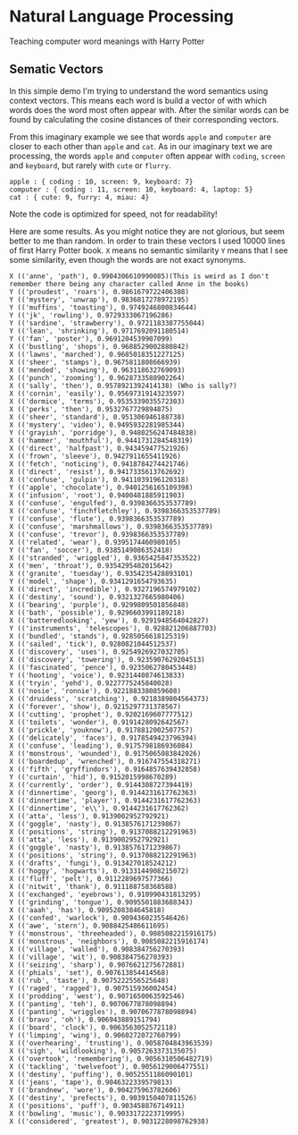 # Natural Language Processing
Teaching computer word meanings with Harry Potter

## Sematic Vectors 

In this simple demo I'm trying to understand the word semantics using context vectors.
This means each word is build a vector of with which words does the word most often appear with.
After the similar words can be found by calculating the cosine distances of their corresponding vectors.

From this imaginary example we see that words `apple` and `computer` are closer to each other than `apple` and `cat`.
As in our imaginary text we are processing, the words `apple` and `computer` often appear with `coding`, `screen` and `keyboard`,
but rarely with `cute` or `flurry`. 

```
apple : { coding : 10, screen: 9, keyboard: 7}
computer : { coding : 11, screen: 10, keyboard: 4, laptop: 5}
cat : { cute: 9, furry: 4, miau: 4}
```

Note the code is optimized for speed, not for readability!

Here are some results. As you might notice they are not glorious, but seem better to me than random.
In order to train these vectors I used 10000 lines of first Harry Potter book. `X` means no semantic similarity `Y` means
that I see some similarity, even though the words are not exact synonyms.

```
X (('anne', 'path'), 0.9904306610990085)(This is weird as I don't remember there being any character called Anne in the books)
Y (('proudest', 'roars'), 0.9861679722406388)
Y (('mystery', 'unwrap'), 0.9836817278972195)
Y (('muffins', 'toasting'), 0.9749246800834644)
Y (('jk', 'rowling'), 0.9729333067196286)
Y (('sardine', 'strawberry'), 0.9721183387755044)
Y (('lean', 'shrinking'), 0.9717692091180514)
Y (('fan', 'poster'), 0.9691204539907099)
X (('bustling', 'shops'), 0.9688529002880842)
X (('lawns', 'marched'), 0.9685018351227125)
X (('sheer', 'stamps'), 0.9675811808666939)
X (('mended', 'showing'), 0.963118632769093)
X (('punch', 'zooming'), 0.9628733588902264)
X (('sally', 'then'), 0.9578921392414138) (Who is sally?)
X (('cornin', 'easily'), 0.9569731914323597)
X (('dormice', 'terms'), 0.9535339035572303)
X (('perks', 'then'), 0.9532767729894875)
X (('sheer', 'standard'), 0.951306946188738)
X (('mystery', 'video'), 0.9495932281985344)
Y (('grayish', 'porridge'), 0.9480256247484838)
X (('hammer', 'mouthful'), 0.9441731284548319)
X (('direct', 'halfpast'), 0.943459477521926)
X (('frown', 'sleeve'), 0.9427911655411926)
X (('fetch', 'noticing'), 0.9418784274421746)
X (('direct', 'resist'), 0.9417335613762692)
X (('confuse', 'gulpin'), 0.9411039196120318)
Y (('apple', 'chocolate'), 0.9401256165109398)
X (('infusion', 'root'), 0.9400481885911903)
X (('confuse', 'engulfed'), 0.9398366353537789)
X (('confuse', 'finchfletchley'), 0.9398366353537789)
Y (('confuse', 'flute'), 0.9398366353537789) 
X (('confuse', 'marshmallows'), 0.9398366353537789)
X (('confuse', 'trevor'), 0.9398366353537789)
X (('related', 'wear'), 0.9395174460980105)
Y (('fan', 'soccer'), 0.9385149086352418)
X (('stranded', 'wriggled'), 0.9365425847353522)
X (('men', 'throat'), 0.9354295482015642)
X (('granite', 'tuesday'), 0.9354235428893101)
Y (('model', 'shape'), 0.9341291654793635)
X (('direct', 'incredible'), 0.9327196574979102)
X (('destiny', 'sound'), 0.9321327665980406)
X (('bearing', 'purple'), 0.9299809501856848)
X (('bath', 'possible'), 0.9296603991189218)
X (('batteredlooking', 'yew'), 0.9291948564042827)
Y (('instruments', 'telescopes'), 0.928821206887703)
X (('bundled', 'stands'), 0.9285056618125319)
X (('sailed', 'tick'), 0.9280821044512537)
X (('discovery', 'uses'), 0.9254926927032705)
X (('discovery', 'towering'), 0.9235907629204513)
X (('fascinated', 'pence'), 0.9235062780453448)
Y (('hooting', 'voice'), 0.9231440874613833)
X (('tryin', 'yehd'), 0.9227775245840028)
X (('nosie', 'ronnie'), 0.9221883380859608)
X (('druidess', 'scratching'), 0.9218389804564373)
X (('forever', 'show'), 0.9215297731378567)
X (('cutting', 'prophet'), 0.9202169607777512)
X (('toilets', 'wonder'), 0.9191428092642567)
X (('prickle', 'youknow'), 0.9178812002507757)
X (('delicately', 'faces'), 0.9178549423796394)
X (('confuse', 'leading'), 0.9175798186936084)
X (('monstrous', 'wounded'), 0.9175065083842026)
X (('boardedup', 'wrenched'), 0.916747554318271)
X (('fifth', 'gryffindors'), 0.9164857639432858)
Y (('curtain', 'hid'), 0.9152015998670289)
X (('currently', 'order'), 0.9144308727394419)
X (('dinnertime', 'georg'), 0.9144231617762363)
X (('dinnertime', 'player'), 0.9144231617762363)
X (('dinnertime', 'e\\'), 0.9144231617762362)
X (('atta', 'less'), 0.9139002952792921)
X (('goggle', 'nasty'), 0.9138576171239867)
X (('positions', 'string'), 0.9137088212291963)
X (('atta', 'less'), 0.9139002952792921)
X (('goggle', 'nasty'), 0.9138576171239867)
X (('positions', 'string'), 0.9137088212291963)
X (('drafts', 'fungi'), 0.913427018524212)
X (('hoggy', 'hogwarts'), 0.9133144908215072)
X (('fluff', 'pelt'), 0.9112289697577366)
X (('nitwit', 'thank'), 0.911188758368588)
X (('exchanged', 'eyebrows'), 0.910990431813295)
Y (('grinding', 'tongue'), 0.9095501883688343)
X (('aaah', 'has'), 0.9095208384645818)
X (('confed', 'warlock'), 0.9094360235546426)
X (('awe', 'stern'), 0.9088425486611695)
Y (('monstrous', 'threeheaded'), 0.9085082215916175)
X (('monstrous', 'neighbors'), 0.9085082215916174)
X (('village', 'walled'), 0.908384756270393)
X (('village', 'wit'), 0.908384756270393)
X (('seizing', 'sharp'), 0.9076621275672881)
X (('phials', 'set'), 0.907613854414568)
X (('rub', 'taste'), 0.9075222556525648)
Y (('raged', 'ragged'), 0.907515936002454)
X (('prodding', 'west'), 0.9071650063592546)
X (('panting', 'teh'), 0.9070677878098894)
X (('panting', 'wriggles'), 0.9070677878098894)
X (('bravo', 'oh'), 0.906943889151794)
X (('board', 'clock'), 0.9063563052572118)
Y (('limping', 'wing'), 0.9060272072760799)
X (('overhearing', 'trusting'), 0.9058704843963539)
X (('sigh', 'wildlooking'), 0.9057263373135075)
X (('overtook', 'remembering'), 0.9056310506482719)
X (('tackling', 'twelvefoot'), 0.9056129006477551)
X (('destiny', 'puffing'), 0.9052551186090101)
X (('jeans', 'tape'), 0.9046322339579813)
Y (('brandnew', 'wore'), 0.904275963782606)
X (('destiny', 'prefects'), 0.9039150407811526)
X (('positions', 'puff'), 0.903458876714911)
X (('bowling', 'music'), 0.9033172223719995)
X (('considered', 'greatest'), 0.9031228098762938)

```
